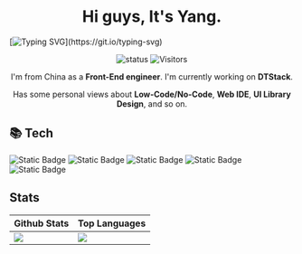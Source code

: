 <h1 align="center">
 Hi guys, It's Yang.
</h1>

[![Typing SVG](https://readme-typing-svg.herokuapp.com?font=Fira+Code&pause=1000&center=true&vCenter=true&width=600&separator=%3C&lines=console.log(%22hello+world%22);)](https://git.io/typing-svg)

<div align="center">

 ![status](https://img.shields.io/badge/status-up-brightgreen) 
![Visitors](https://api.visitorbadge.io/api/visitors?path=https%3A%2F%2Fgithub.com%2FmortalYoung&countColor=%232ccce4&style=flat)

</div>

<p align="center">I'm from China as a <strong>Front-End engineer</strong>. I'm currently working on <strong>DTStack</strong>.<p>
<p align="center">Has some personal views about <strong>Low-Code/No-Code</strong>, <strong>Web IDE</strong>, <strong>UI Library Design</strong>, and so on.</p>


## 📚 Tech
![Static Badge](https://img.shields.io/badge/MacOS-blue)
![Static Badge](https://img.shields.io/badge/VSCode-blue)
![Static Badge](https://img.shields.io/badge/JavaScript-blue)
![Static Badge](https://img.shields.io/badge/Node.js-blue)
![Static Badge](https://img.shields.io/badge/React-blue)

## Stats
| Github Stats | Top Languages |
| --- | --- |
| <img align="center" src="https://github-readme-stats.vercel.app/api?username=mortalyoung&show_icons=true&theme=radical" /> |   <img align="center" src="https://github-readme-stats.vercel.app/api/top-langs/?username=mortalyoung&layout=compact&theme=radical" /> |
